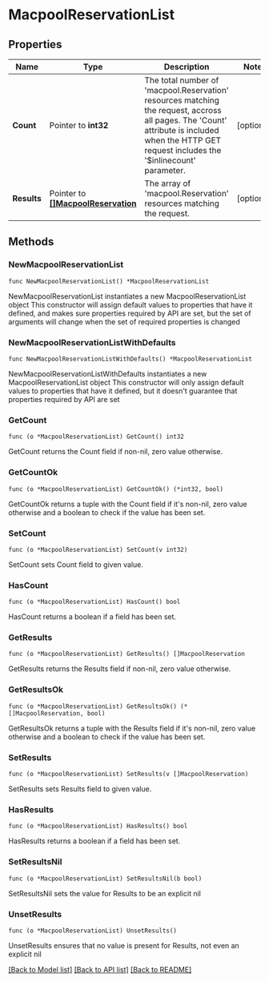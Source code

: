# MacpoolReservationList

## Properties

Name | Type | Description | Notes
------------ | ------------- | ------------- | -------------
**Count** | Pointer to **int32** | The total number of &#39;macpool.Reservation&#39; resources matching the request, accross all pages. The &#39;Count&#39; attribute is included when the HTTP GET request includes the &#39;$inlinecount&#39; parameter. | [optional] 
**Results** | Pointer to [**[]MacpoolReservation**](MacpoolReservation.md) | The array of &#39;macpool.Reservation&#39; resources matching the request. | [optional] 

## Methods

### NewMacpoolReservationList

`func NewMacpoolReservationList() *MacpoolReservationList`

NewMacpoolReservationList instantiates a new MacpoolReservationList object
This constructor will assign default values to properties that have it defined,
and makes sure properties required by API are set, but the set of arguments
will change when the set of required properties is changed

### NewMacpoolReservationListWithDefaults

`func NewMacpoolReservationListWithDefaults() *MacpoolReservationList`

NewMacpoolReservationListWithDefaults instantiates a new MacpoolReservationList object
This constructor will only assign default values to properties that have it defined,
but it doesn't guarantee that properties required by API are set

### GetCount

`func (o *MacpoolReservationList) GetCount() int32`

GetCount returns the Count field if non-nil, zero value otherwise.

### GetCountOk

`func (o *MacpoolReservationList) GetCountOk() (*int32, bool)`

GetCountOk returns a tuple with the Count field if it's non-nil, zero value otherwise
and a boolean to check if the value has been set.

### SetCount

`func (o *MacpoolReservationList) SetCount(v int32)`

SetCount sets Count field to given value.

### HasCount

`func (o *MacpoolReservationList) HasCount() bool`

HasCount returns a boolean if a field has been set.

### GetResults

`func (o *MacpoolReservationList) GetResults() []MacpoolReservation`

GetResults returns the Results field if non-nil, zero value otherwise.

### GetResultsOk

`func (o *MacpoolReservationList) GetResultsOk() (*[]MacpoolReservation, bool)`

GetResultsOk returns a tuple with the Results field if it's non-nil, zero value otherwise
and a boolean to check if the value has been set.

### SetResults

`func (o *MacpoolReservationList) SetResults(v []MacpoolReservation)`

SetResults sets Results field to given value.

### HasResults

`func (o *MacpoolReservationList) HasResults() bool`

HasResults returns a boolean if a field has been set.

### SetResultsNil

`func (o *MacpoolReservationList) SetResultsNil(b bool)`

 SetResultsNil sets the value for Results to be an explicit nil

### UnsetResults
`func (o *MacpoolReservationList) UnsetResults()`

UnsetResults ensures that no value is present for Results, not even an explicit nil

[[Back to Model list]](../README.md#documentation-for-models) [[Back to API list]](../README.md#documentation-for-api-endpoints) [[Back to README]](../README.md)


